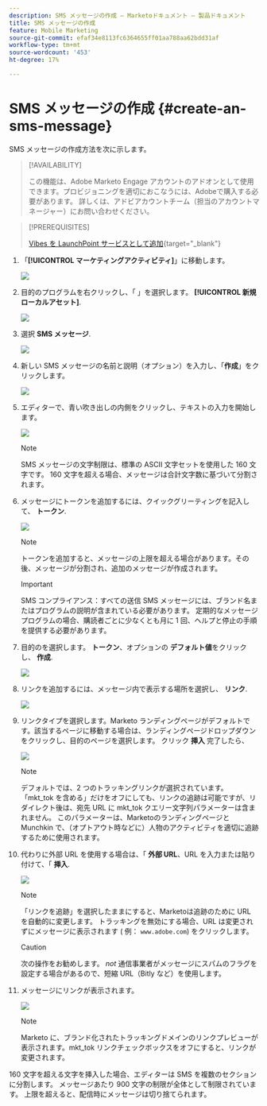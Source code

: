 ```yaml
---
description: SMS メッセージの作成 — Marketoドキュメント — 製品ドキュメント
title: SMS メッセージの作成
feature: Mobile Marketing
source-git-commit: efaf34e8113fc6364655ff01aa788aa62bdd31af
workflow-type: tm+mt
source-wordcount: '453'
ht-degree: 17%

---
```


# SMS メッセージの作成 {#create-an-sms-message}

SMS メッセージの作成方法を次に示します。

>[!AVAILABILITY]
>
>この機能は、Adobe Marketo Engage アカウントのアドオンとして使用できます。プロビジョニングを適切におこなうには、Adobeで購入する必要があります。 詳しくは、アドビアカウントチーム（担当のアカウントマネージャー）にお問い合わせください。

>[!PREREQUISITES]
>
>[Vibes を LaunchPoint サービスとして追加](/help/marketo/product-docs/mobile-marketing/admin/add-vibes-as-a-launchpoint-service.md){target="_blank"}

1. 「**[!UICONTROL マーケティングアクティビティ]**」に移動します。

   ![](assets/create-an-sms-message-1.png)

1. 目的のプログラムを右クリックし、「 」を選択します。 **[!UICONTROL 新規ローカルアセット]**.

   ![](assets/create-an-sms-message-2.png)

1. 選択 **SMS メッセージ**.

   ![](assets/create-an-sms-message-3.png)

1. 新しい SMS メッセージの名前と説明（オプション）を入力し、「**作成**」をクリックします。

   ![](assets/create-an-sms-message-4.png)

1. エディターで、青い吹き出しの内側をクリックし、テキストの入力を開始します。

   ![](assets/create-an-sms-message-5.png)

   >[!NOTE]
   >
   >SMS メッセージの文字制限は、標準の ASCII 文字セットを使用した 160 文字です。 160 文字を超える場合、メッセージは合計文字数に基づいて分割されます。

1. メッセージにトークンを追加するには、クイックグリーティングを記入して、 **トークン**.

   ![](assets/create-an-sms-message-6.png)

   >[!NOTE]
   >
   >トークンを追加すると、メッセージの上限を超える場合があります。その後、メッセージが分割され、追加のメッセージが作成されます。

   >[!IMPORTANT]
   >
   >SMS コンプライアンス：すべての送信 SMS メッセージには、ブランド名またはプログラムの説明が含まれている必要があります。 定期的なメッセージプログラムの場合、購読者ごとに少なくとも月に 1 回、ヘルプと停止の手順を提供する必要があります。

1. 目的のを選択します。 **トークン**、オプションの **デフォルト値**&#x200B;をクリックし、 **作成**.

   ![](assets/create-an-sms-message-7.png)

1. リンクを追加するには、メッセージ内で表示する場所を選択し、 **リンク**.

   ![](assets/create-an-sms-message-8.png)

1. リンクタイプを選択します。Marketo ランディングページがデフォルトです。該当するページに移動する場合は、ランディングページドロップダウンをクリックし、目的のページを選択します。 クリック **挿入** 完了したら、

   ![](assets/create-an-sms-message-9.png)

   >[!NOTE]
   >
   >デフォルトでは、2 つのトラッキングリンクが選択されています。 「mkt_tok を含める」だけをオフにしても、リンクの追跡は可能ですが、リダイレクト後は、宛先 URL に mkt_tok クエリー文字列パラメーターは含まれません。 このパラメーターは、Marketoのランディングページと Munchkin で、（オプトアウト時などに）人物のアクティビティを適切に追跡するために使用されます。

1. 代わりに外部 URL を使用する場合は、「 **外部 URL**、URL を入力または貼り付けて、「 **挿入**.

   ![](assets/create-an-sms-message-10.png)

   >[!NOTE]
   >
   >「リンクを追跡」を選択したままにすると、Marketoは追跡のために URL を自動的に変更します。 トラッキングを無効にする場合、URL は変更されずにメッセージに表示されます ( 例： `www.adobe.com`) をクリックします。

   >[!CAUTION]
   >
   >次の操作をお勧めします。 _not_ 通信事業者がメッセージにスパムのフラグを設定する場合があるので、短縮 URL（Bitly など）を使用します。

1. メッセージにリンクが表示されます。

   ![](assets/create-an-sms-message-11.png)

   >[!NOTE]
   >
   >Marketo に、ブランド化されたトラッキングドメインのリンクプレビューが表示されます。mkt_tok リンクチェックボックスをオフにすると、リンクが変更されます。

160 文字を超える文字を挿入した場合、エディターは SMS を複数のセクションに分割します。 メッセージあたり 900 文字の制限が全体として制限されています。 上限を超えると、配信時にメッセージは切り捨てられます。
